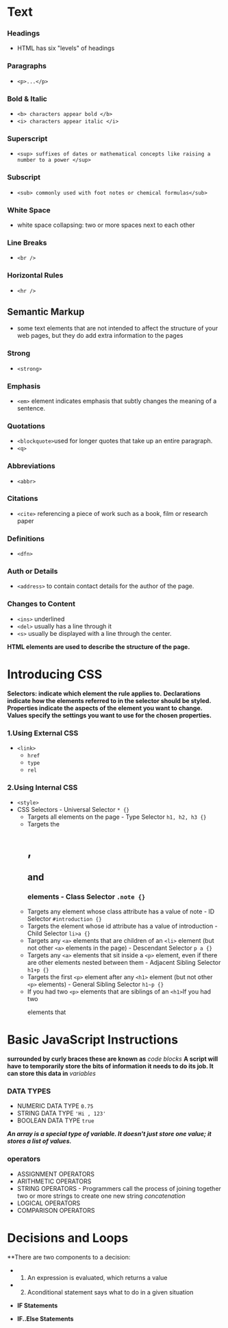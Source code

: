 # Text 

### Headings
   - HTML has six "levels" of headings
### Paragraphs
   - `<p>...</p>`
### Bold & Italic
   - `<b> characters appear bold </b>`
   - `<i> characters appear italic </i>`
### Superscript
   - `<sup> suffixes of dates or mathematical concepts like raising a number to a power </sup>`
### Subscript
   
   - `<sub> commonly used with foot notes or chemical formulas</sub>`
### White Space
   - white space collapsing: two or more spaces next to each other

### Line Breaks 
   - `<br />`
### Horizontal Rules
   - `<hr />`

## Semantic Markup
   - some text elements that are not intended to affect the structure of your web pages, but they do add extra information to the pages
### Strong 
   - `<strong> `  
### Emphasis
   - `<em>` element indicates emphasis that subtly changes the meaning of a sentence.

### Quotations
   - `<blockquote>`used for longer quotes that take up an entire paragraph.
   - `<q>`
### Abbreviations 
   - `<abbr>`
### Citations 
   - `<cite>` referencing a piece of work such as a book, film or research paper
### Definitions
   - `<dfn>`
### Auth or Details
   - `<address>` to contain contact details for the author of the page.
### Changes to Content
   - `<ins>` underlined
   - `<del>` usually has a line through it
   - `<s>` usually be displayed with a line through the center.

 **HTML elements are used to describe the structure of the page.**

 # Introducing CSS
**Selectors: indicate which element the rule applies to.**
**Declarations indicate how the elements referred to in the selector should be styled.**
**Properties indicate the aspects of the element you want to change.**
**Values specify the settings you want to use for the chosen properties.**

### 1.Using External CSS
   - `<link>`
     - `href`
     - `type`
     - `rel`
### 2.Using Internal CSS
   - `<style>`
   - CSS Selectors
    - Universal Selector `* {}`
      - Targets all elements on the page
    - Type Selector `h1, h2, h3 {}`
      - Targets the <h1>, <h2> and <h3> elements
    - Class Selector `.note {}`
      - Targets any element whose class attribute has a value of note
    - ID Selector `#introduction {}`
      - Targets the element whose id attribute has a value of introduction
    - Child Selector `li>a {}`
      - Targets any `<a>` elements that are children of an `<li>` element (but not other `<a>` elements in the page)
    - Descendant Selector `p a {}`
      - Targets any `<a>` elements that sit inside a `<p>` element, even if there are other elements nested between them
    - Adjacent Sibling Selector `h1+p {}`
      - Targets the first `<p>` element after any `<h1>` element (but not other `<p>` elements)
    - General Sibling Selector `h1~p {}`
      - If you had two `<p>` elements that are siblings of an `<h1>`If you had two <p> elements that



# Basic JavaScript Instructions

**surrounded by curly braces these are known as** *code blocks*
**A script will have to temporarily store the bits of information it needs to do its job. It can store this data in** *variables*
 
### DATA TYPES
   - NUMERIC DATA TYPE `0.75`
   - STRING DATA TYPE `'Hi , 123'` 
   - BOOLEAN DATA TYPE `true`

***An array is a special type of variable. It doesn't just store one value; it stores a list of values.***

### operators
   - ASSIGNMENT OPERATORS
   - ARITHMETIC OPERATORS
   - STRING OPERATORS
    - Programmers call the process of joining together two or more strings to create one new string *concatenation*
   - LOGICAL OPERATORS
   - COMPARISON OPERATORS

# Decisions and Loops
**There are two components to a decision:
  - 1. An expression is evaluated, which returns a value
  - 2. Aconditional statement says what to do in a given situation

- **IF Statements**
- **IF..Else Statements**

  